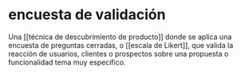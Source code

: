 # encuesta de validación
Una [[técnica de descubrimiento de producto]] donde se aplica una encuesta de preguntas cerradas, o [[escala de Likert]], que valida la reacción de usuarios, clientes o prospectos sobre una propuesta o funcionalidad tema muy específico.
